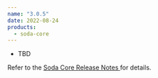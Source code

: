 ```yaml
---
name: "3.0.5"
date: 2022-08-24
products:
  - soda-core
---
```


* TBD


Refer to the <a href="https://github.com/sodadata/soda-core/releases" target="_blank">Soda Core Release Notes </a> for details.